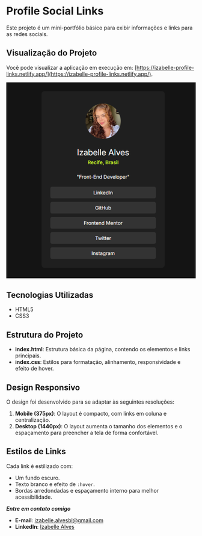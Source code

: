 # Profile Social Links

Este projeto é um mini-portfólio básico para exibir informações e links para as redes sociais.

## Visualização do Projeto

Você pode visualizar a aplicação em execução em: [https://izabelle-profile-links.netlify.app/](https://izabelle-profile-links.netlify.app/).

![](images/image.png)

## Tecnologias Utilizadas

- HTML5
- CSS3

## Estrutura do Projeto

- **index.html**: Estrutura básica da página, contendo os elementos e links principais.
- **index.css**: Estilos para formatação, alinhamento, responsividade e efeito de hover.

## Design Responsivo

O design foi desenvolvido para se adaptar às seguintes resoluções:

1. **Mobile (375px)**: O layout é compacto, com links em coluna e centralização.
2. **Desktop (1440px)**: O layout aumenta o tamanho dos elementos e o espaçamento para preencher a tela de forma confortável.

## Estilos de Links

Cada link é estilizado com:

- Um fundo escuro.
- Texto branco e efeito de `:hover`.
- Bordas arredondadas e espaçamento interno para melhor acessibilidade.

**_Entre em contato comigo_**

- **E-mail**: [izabelle.alvesbl@gmail.com](mailto:izabelle.alvesbl@gmail.com)
- **LinkedIn**: [Izabelle Alves](https://www.linkedin.com/in/izabellealvess/)
